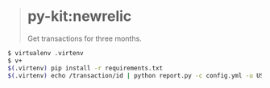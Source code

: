 > # py-kit:newrelic
>
> Get transactions for three months.

```bash
$ virtualenv .virtenv
$ v+
$(.virtenv) pip install -r requirements.txt
$(.virtenv) echo /transaction/id | python report.py -c config.yml -u USER -p PASS ACCOUNT1 ACCOUNT2
```
